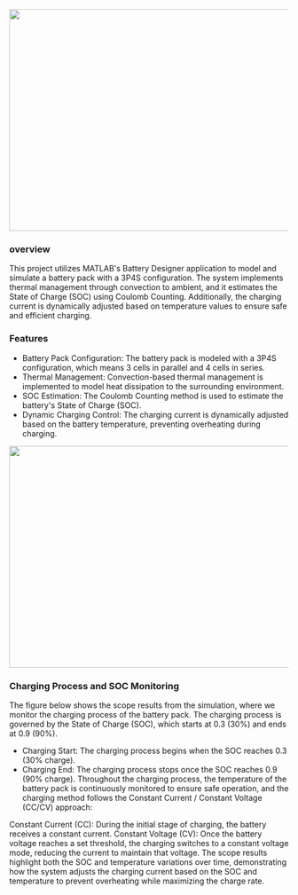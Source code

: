 <div align="center">
<img src="https://github.com/user-attachments/assets/442f0478-ea67-4a02-bfaa-66b1123c7bee" width="800px" height="400px "></img>
</div>

### overview
This project utilizes MATLAB's Battery Designer application to model and simulate a battery pack with a 3P4S configuration.
The system implements thermal management through convection to ambient, and it estimates the State of Charge (SOC) using Coulomb Counting. 
Additionally, the charging current is dynamically adjusted based on temperature values to ensure safe and efficient charging.

### Features
- Battery Pack Configuration: The battery pack is modeled with a 3P4S configuration, which means 3 cells in parallel and 4 cells in series.
- Thermal Management: Convection-based thermal management is implemented to model heat dissipation to the surrounding environment.
- SOC Estimation: The Coulomb Counting method is used to estimate the battery's State of Charge (SOC).
- Dynamic Charging Control: The charging current is dynamically adjusted based on the battery temperature, preventing overheating during charging.

<div align="center">
<img src="https://github.com/user-attachments/assets/f4111b0a-5946-4bf5-849d-2f4f51ef6c8b" width="800px" height="400px "></img>
</div>

### Charging Process and SOC Monitoring

The figure below shows the scope results from the simulation, where we monitor the charging process of the battery pack. The charging process is governed by the State of Charge (SOC), which starts at 0.3 (30%) and ends at 0.9 (90%).

- Charging Start: The charging process begins when the SOC reaches 0.3 (30% charge).
- Charging End: The charging process stops once the SOC reaches 0.9 (90% charge).
Throughout the charging process, the temperature of the battery pack is continuously monitored to ensure safe operation, and the charging method follows the Constant Current / Constant Voltage (CC/CV) approach:

Constant Current (CC): During the initial stage of charging, the battery receives a constant current.
Constant Voltage (CV): Once the battery voltage reaches a set threshold, the charging switches to a constant voltage mode, reducing the current to maintain that voltage.
The scope results highlight both the SOC and temperature variations over time, demonstrating how the system adjusts the charging current based on the SOC and temperature to prevent overheating while maximizing the charge rate.
